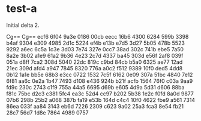 # test-a

Initial delta 2.

Cg==
Cg==
ecf6
6f04
9a3e
0186
00cb
eecc
16b6
4300
6284
599b
3398
b4af
9304
e309
4985
2d1c
5224
ef4b
e13b
e7d5
3d27
5b05
478b
5523
9292
a6ec
6c5a
1c3e
3d03
7e74
327e
0cc7
38ad
302c
741b
ebe5
7a50
8a2e
3b02
a1e9
61a2
9b36
4e23
2c7d
4337
ba45
303d
e56f
2af8
039f
051a
d8ff
7ca2
308d
5040
22dc
819c
c9bd
84cb
b5a0
6325
ae77
12ad
21ec
309d
afd4
a947
7845
8320
776a
a0c2
f512
9389
10f0
ded5
4dd8
0b12
1a1e
bb5e
68b3
e3cc
0722
1532
7c5f
6162
0e09
307a
51bc
4840
7e12
6f81
aa6c
0e2a
1b47
7493
d108
e436
924b
b21f
acfb
1564
76f0
c03a
9aa9
fd9c
230c
2743
c1f9
755a
44a5
6695
d69b
e605
4d9a
5d31
d606
88ba
f81c
75bc
d2c3
c381
5fc4
ea3c
52d4
cc97
b202
5b38
1e2c
f0fd
8a0d
9877
07b6
298b
25b2
a068
387b
fa19
e53b
164d
c4c4
10f0
4622
fbe9
a561
7314
86ea
033f
aa84
3143
eb6d
7226
2309
c623
9a02
25a3
fca3
8e54
fb21
28c7
56d7
1d8e
7864
4989
0757
